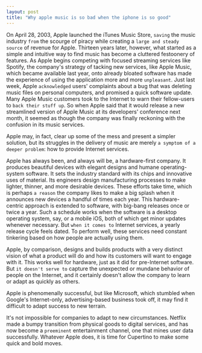 ```yaml
---
layout: post
title: "Why apple music is so bad when the iphone is so good"
---
```


On April 28, 2003, Apple launched the iTunes Music Store, `saving` the music industry `from` the scourge of piracy while creating a `large and steady source` of revenue for Apple. Thirteen years later,  however, what started as a simple and intuitive way to find music has become a cluttered festoonery of features. As Apple begins competing with focused streaming services like Spotify, the company's strategy of tacking new services, like Apple Music, which became available last year, onto already bloated software has made the experience of using the application more and more `unpleasant`. Just last week, Apple `acknowledged` users' complaints about a bug that was deleting music files on personal computers, and promised a quick software update. Many Apple Music customers took to the Internet to warn their fellow-users to `back their stuff up`. So when Apple said that it would release a new streamlined version of Apple Music at its developers' conference next month, it seemed as though the company was finally reckoning with the confusion in its music services.

Apple may, in fact, clear up some of the mess and present a simpler solution, but its struggles in the delivery of music are merely `a symptom of a deeper problem`: how to provide Internet services. 

Apple has always been, and always will be, a hardware-first company. It produces beautiful devices with elegant designs and humane operating-system software. It sets the industry standard with its chips and innovative uses of material. Its engineers design manufacturing processes to make lighter, thinner, and more desirable devices. These efforts take time, which is perhaps `a reason` the company likes to make a big splash when it announces new devices a handful of times each year. This hardware-centric approach is extended to software, with big-bang releases once or twice a year. Such a schedule works when the software is a desktop operating system, say, or a mobile iOS, both of which get minor updates whenever necessary. But `when it comes to` Internet services, a yearly release cycle feels dated. To perform well, these services need constant tinkering based on how people are actually using them.

Apple, by comparison, designs and builds products with a very distinct vision of what a product will do and how its customers will want to engage with it. This works well for hardware, just as it did for pre-Internet software. But `it doesn't serve to` capture the unexpected or mundane behavior of people on the Internet, and it certainly doesn't allow the company to learn or adapt as quickly as others.

Apple is phenomenally successful, but like Microsoft, which stumbled when Google's Internet-only, advertising-based business took off, it may find it difficult to adapt success to new terrain. 

It's not impossible for companies to adapt to new circumstances. Netflix made a bumpy transition from physical goods to digital services, and has now become a `preeminent` entertainment channel, one that mines user data successfully. Whatever Apple does, it is time for Cupertino to make some quick and bold moves.


